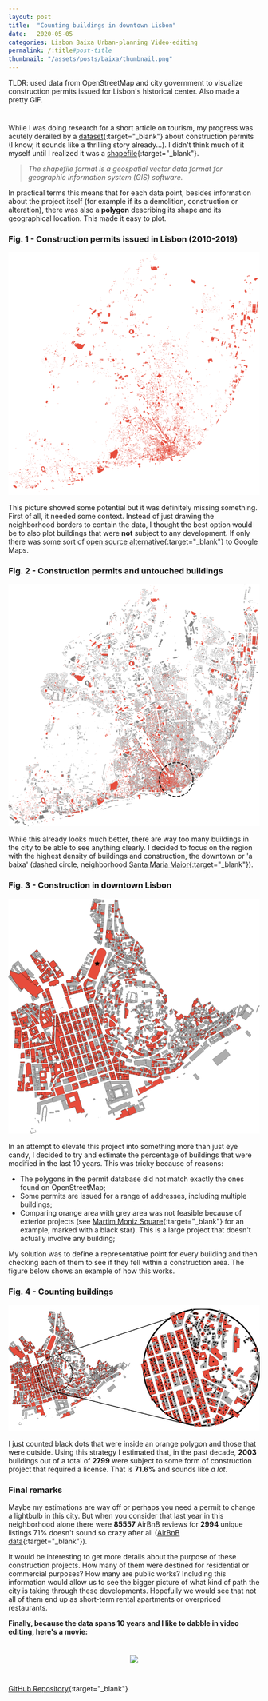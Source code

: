 ```yaml
---
layout: post
title:  "Counting buildings in downtown Lisbon"
date:   2020-05-05
categories: Lisbon Baixa Urban-planning Video-editing
permalink: /:title#post-title
thumbnail: "/assets/posts/baixa/thumbnail.png"
---
```

TLDR: used data from OpenStreetMap and city government to visualize construction permits issued for Lisbon's historical center. Also made a pretty GIF.

<h1 id="posts-label"></h1>

While I was doing research for a short article on tourism, my progress was acutely derailed by a [dataset](http://geodados.cm-lisboa.pt/datasets/alvarás-para-obras-de-edificação-e-demolição){:target="_blank"} about construction permits (I know, it sounds like a thrilling story already...). I didn't think much of it myself until I realized it was a [shapefile](https://en.wikipedia.org/wiki/Shapefile){:target="_blank"}. 

> *The shapefile format is a geospatial vector data format for geographic information system (GIS) software.*

In practical terms this means that for each data point, besides information about the project itself (for example if its a demolition, construction or alteration), there was also a **polygon** describing its shape and its geographical location. This made it easy to plot.

### Fig. 1 - Construction permits issued in Lisbon (2010-2019)

<p align="center">
  <img src="/assets/posts/baixa/alvaras.png" />
</p>

This picture showed some potential but it was definitely missing something. First of all, it needed some context. Instead of just drawing the neighborhood borders to contain the data, I thought the best option would be to also plot buildings that were **not** subject to any development. If only there was some sort of [open source alternative](https://www.openstreetmap.org/about){:target="_blank"} to Google Maps. 

### Fig. 2 - Construction permits and untouched buildings

<p align="center">
  <img src="/assets/posts/baixa/all_buildings.png" />
</p>

While this already looks much better, there are way too many buildings in the city to be able to see anything clearly. I decided to focus on the region with the highest density of buildings and construction, the downtown or 'a baixa' (dashed circle, neighborhood [Santa Maria Maior](https://www.jf-santamariamaior.pt/){:target="_blank"}). 

### Fig. 3 - Construction in downtown Lisbon 

<p align="center">
  <img src="/assets/posts/baixa/baixa_buildings.png" />
</p>

In an attempt to elevate this project into something more than just eye candy, I decided to try and estimate the percentage of buildings that were modified in the last 10 years. This was tricky because of reasons: 

- The polygons in the permit database did not match exactly the ones found on OpenStreetMap;
- Some permits are issued for a range of addresses, including multiple buildings;
- Comparing orange area with grey area was not feasible because of exterior projects (see [Martim Moniz Square](https://goo.gl/maps/2ULYkBxzdVDW7uiX8){:target="_blank"} for an example, marked with a black star). This is a large project that doesn't actually involve any building;

My solution was to define a representative point for every building and then checking each of them to see if they fell within a construction area. The figure below shows an example of how this works.

### Fig. 4 - Counting buildings

<p align="center">
  <img src="/assets/posts/baixa/counting_buildings.png" />
</p>

I just counted black dots that were inside an orange polygon and those that were outside. Using this strategy I estimated that, in the past decade, **2003** buildings out of a total of **2799** were subject to some form of construction project that required a license. That is **71.6%** and sounds like *a lot*. 

### Final remarks

Maybe my estimations are way off or perhaps you need a permit to change a lightbulb in this city. But when you consider that last year in this neighborhood alone there were **85557** AirBnB reviews for **2994** unique listings 71% doesn't sound so crazy after all ([AirBnB data](http://insideairbnb.com/lisbon/){:target="_blank"}). 

It would be interesting to get more details about the purpose of these construction projects. How many of them were destined for residential or commercial purposes? How many are public works? Including this information would allow us to see the bigger picture of what kind of path the city is taking through these developments. Hopefully we would see that not all of them end up as short-term rental apartments or overpriced restaurants.

**Finally, because the data spans 10 years and I like to dabble in video editing, here's a movie:**

<h1 id="posts-label"></h1>

<p align="center">
  <img src="/assets/posts/baixa/baixa_animation.gif" />
</p>

<h1 id="posts-label"></h1>

[GitHub Repository](https://github.com/ricardozacarias/lisbon-buildings){:target="_blank"}